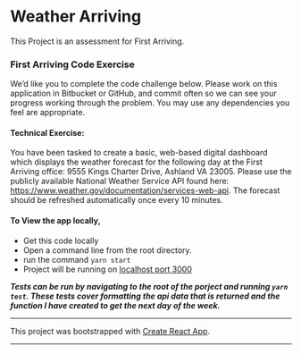 # Weather Arriving
This Project is an assessment for First Arriving. 


### First Arriving Code Exercise


We’d like you to complete the code challenge below. Please work on this application in
Bitbucket or GitHub, and commit often so we can see your progress working through the
problem. You may use any dependencies you feel are appropriate.

#### Technical Exercise:
You have been tasked to create a basic, web-based digital dashboard which displays the
weather forecast for the following day at the First Arriving office: 9555 Kings Charter Drive,
Ashland VA 23005. Please use the publicly available National Weather Service API found here:
https://www.weather.gov/documentation/services-web-api. The forecast should be refreshed
automatically once every 10 minutes.


#### To View the app locally,
- Get this code locally
- Open a command line from the root directory. 
- run the command `yarn start`
- Project will be running on [localhost port 3000](http://localhost:3000)


***Tests can be run by navigating to the root of the porject and running `yarn test`.
These tests cover formatting the api data that is returned and the function I have created to get the next day of the week.*** 

-----

This project was bootstrapped with [Create React App](https://github.com/facebook/create-react-app).

-----
